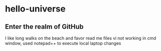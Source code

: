 # hello-universe
Enter the realm of GitHub
---
I like long walks on the beach and favor read me files
vi not working in cmd window, used notepad++ to execute local laptop changes
